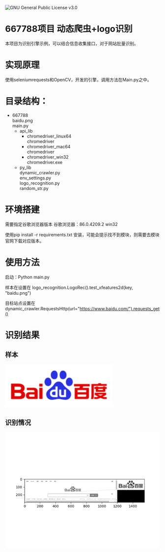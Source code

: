 ![GNU General Public License v3.0](https://img.shields.io/badge/GNU%20General%20Public%20License-V3.0-red)

# 667788项目 动态爬虫+logo识别

   本项目为识别引擎示例，可以结合信息收集接口，对于网站批量识别。

# 实现原理

   使用seleniumrequests和OpenCV，开发的引擎，调用方法在Main.py之中。


# 目录结构：

- 667788</br>
  baidu.png</br>
  main.py</br>
  - api_lib</br>
    - chromedriver_linux64</br>
         chromedriver</br>
    - chromedriver_mac64</br>
         chromedriver</br>
    - chromedriver_win32</br>
         chromedriver.exe</br>
  - py_lib</br>
      dynamic_crawler.py</br>
      env_settings.py</br>
      logo_recognition.py</br>
      random_str.py</br>


# 环境搭建

需要指定谷歌浏览器版本 谷歌浏览器：86.0.4209.2 win32 

使用pip install -r requirements.txt 安装，可能会提示找不到模块，则需要去模块官网下载对应版本。

# 使用方法

启动：Python main.py 

样本在设置在 logo_recognition.LogoRec().test_xfeatures2d(key, "baidu.png")

目标站点设置在 dynamic_crawler.RequestsHttp(url="https://www.baidu.com/").requests_get()

# 识别结果

## 样本

![img](./baidu.png)

## 识别情况

![img](./-1950992685154535579.png)


